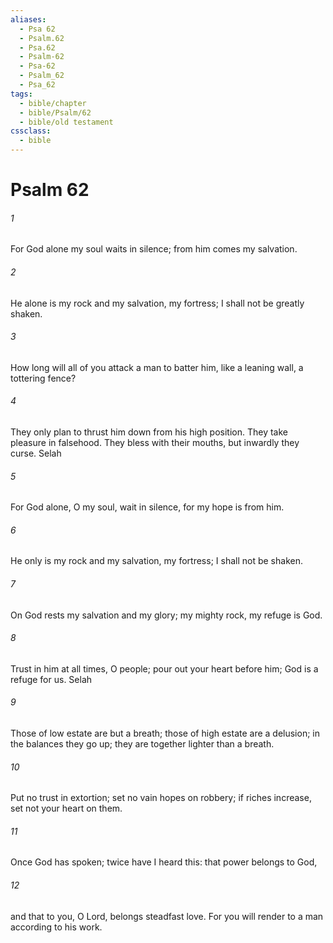 ```yaml
---
aliases:
  - Psa 62
  - Psalm.62
  - Psa.62
  - Psalm-62
  - Psa-62
  - Psalm_62
  - Psa_62
tags:
  - bible/chapter
  - bible/Psalm/62
  - bible/old testament
cssclass:
  - bible
---
```


# Psalm 62

###### 1
For God alone my soul waits in silence; from him comes my salvation.
###### 2
He alone is my rock and my salvation, my fortress; I shall not be greatly shaken.
###### 3
How long will all of you attack a man to batter him, like a leaning wall, a tottering fence?
###### 4
They only plan to thrust him down from his high position. They take pleasure in falsehood. They bless with their mouths, but inwardly they curse. Selah
###### 5
For God alone, O my soul, wait in silence, for my hope is from him.
###### 6
He only is my rock and my salvation, my fortress; I shall not be shaken.
###### 7
On God rests my salvation and my glory; my mighty rock, my refuge is God.
###### 8
Trust in him at all times, O people; pour out your heart before him; God is a refuge for us. Selah
###### 9
Those of low estate are but a breath; those of high estate are a delusion; in the balances they go up; they are together lighter than a breath.
###### 10
Put no trust in extortion; set no vain hopes on robbery; if riches increase, set not your heart on them.
###### 11
Once God has spoken; twice have I heard this: that power belongs to God,
###### 12
and that to you, O Lord, belongs steadfast love. For you will render to a man according to his work.


